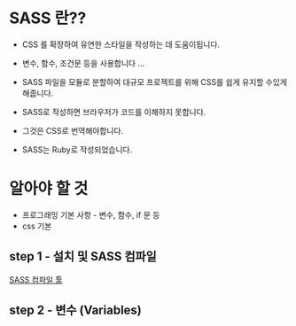 # SASS 란??

- CSS 를 확장하여 유연한 스타일을 작성하는 데 도움이됩니다.
- 변수, 함수, 조건문 등을 사용합니다 ...
- SASS 파일을 모듈로 분할하여 대규모 프로젝트를 위해 CSS를 쉽게 유지할 수있게 해줍니다.

- SASS로 작성하면 브라우저가 코드를 이해하지 못합니다.
- 그것은 CSS로 번역해야합니다.
- SASS는 Ruby로 작성되었습니다.

# 알아야 할 것
- 프로그래밍 기본 사항 - 변수, 함수, if 문 등
- css 기본



## step 1 - 설치 및 SASS 컴파일

[SASS 컴파일 툴](http://koala-app.com/)

## step 2 - 변수 (Variables)
